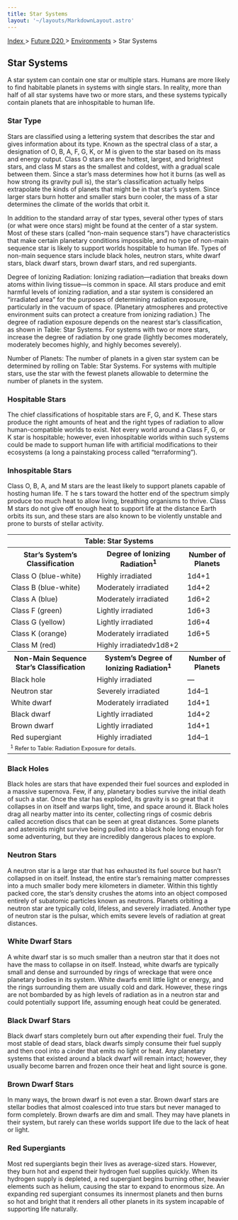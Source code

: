 ```yaml
---
title: Star Systems
layout: '~/layouts/MarkdownLayout.astro'
---
```


[ Index ](/) > [ Future D20 ](/future.d20.srd) > [Environments](/future.d20.srd/environments) > Star Systems

## Star Systems

A star system can contain one star or multiple stars. Humans are more likely
to find habitable planets in systems with single stars. In reality, more than
half of all star systems have two or more stars, and these systems typically
contain planets that are inhospitable to human life.

### Star Type

Stars are classified using a lettering system that describes the star and
gives information about its type. Known as the spectral class of a star, a
designation of O, B, A, F, G, K, or M is given to the star based on its mass
and energy output. Class O stars are the hottest, largest, and brightest
stars, and class M stars as the smallest and coldest, with a gradual scale
between them. Since a star’s mass determines how hot it burns (as well as how
strong its gravity pull is), the star’s classification actually helps
extrapolate the kinds of planets that might be in that star’s system. Since
larger stars burn hotter and smaller stars burn cooler, the mass of a star
determines the climate of the worlds that orbit it.

In addition to the standard array of star types, several other types of stars
(or what were once stars) might be found at the center of a star system. Most
of these stars (called “non-main sequence stars”) have characteristics that
make certain planetary conditions impossible, and no type of non-main sequence
star is likely to support worlds hospitable to human life. Types of non-main
sequence stars include black holes, neutron stars, white dwarf stars, black
dwarf stars, brown dwarf stars, and red supergiants.

Degree of Ionizing Radiation: Ionizing radiation—radiation that breaks down
atoms within living tissue—is common in space. All stars produce and emit
harmful levels of ionizing radiation, and a star system is considered an
“irradiated area” for the purposes of determining radiation exposure,
particularly in the vacuum of space. (Planetary atmospheres and protective
environment suits can protect a creature from ionizing radiation.) The degree
of radiation exposure depends on the nearest star’s classification, as shown
in Table: Star Systems. For systems with two or more stars, increase the
degree of radiation by one grade (lightly becomes moderately, moderately
becomes highly, and highly becomes severely).

Number of Planets: The number of planets in a given star system can be
determined by rolling on Table: Star Systems. For systems with multiple stars,
use the star with the fewest planets allowable to determine the number of
planets in the system.

### Hospitable Stars

The chief classifications of hospitable stars are F, G, and K. These stars
produce the right amounts of heat and the right types of radiation to allow
human-compatible worlds to exist. Not every world around a Class F, G, or K
star is hospitable; however, even inhospitable worlds within such systems
could be made to support human life with artificial modifications to their
ecosystems (a long a painstaking process called “terraforming”).

### Inhospitable Stars

Class O, B, A, and M stars are the least likely to support planets capable of
hosting human life. T he s tars toward the hotter end of the spectrum simply
produce too much heat to allow living, breathing organisms to thrive. Class M
stars do not give off enough heat to support life at the distance Earth orbits
its sun, and these stars are also known to be violently unstable and prone to
bursts of stellar activity.


<table> <tr><th colspan="3">Table: Star Systems</th></tr> <tr><th>Star’s System’s Classification</th><th>Degree of Ionizing Radiation<sup>1</sup></th><th>Number of Planets</th></tr> <tr><td>Class O (blue-white)</td><td>Highly irradiated</td><td>1d4+1</td></tr> <tr class="shaded"><td>Class B (blue-white)</td><td>Moderately irradiated</td><td>1d4+2</td></tr> <tr><td>Class A (blue)</td><td>Moderately irradiated</td><td>1d6+2</td></tr> <tr class="shaded"><td>Class F (green)</td><td>Lightly irradiated</td><td>1d6+3</td></tr> <tr><td>Class G (yellow)</td><td>Lightly irradiated</td><td>1d6+4</td></tr> <tr class="shaded"><td>Class K (orange)</td><td>Moderately irradiated</td><td>1d6+5</td></tr> <tr><td>Class M (red)</td><td>Highly irradiatedv1d8+2</td></tr> <tr><th>Non-Main Sequence Star’s Classification</th><th>System’s Degree of Ionizing Radiation<sup>1</sup></th><th>Number of Planets</th></tr> <tr><td>Black hole</td><td>Highly irradiated</td><td>—</td></tr> <tr class="shaded"><td>Neutron star</td><td>Severely irradiated</td><td>1d4–1</td></tr> <tr><td>White dwarf</td><td>Moderately irradiated</td><td>1d4+1</td></tr> <tr class="shaded"><td>Black dwarf</td><td>Lightly irradiated</td><td>1d4+2</td></tr> <tr><td>Brown dwarf</td><td>Lightly irradiated</td><td>1d4+1</td></tr> <tr class="shaded"><td>Red supergiant</td><td>Highly irradiated</td><td>1d4–1</td></tr> <tr><td colspan="3" style="font-size:.8em; text-align: left"><sup>1</sup> Refer to Table: Radiation Exposure for details.</td></tr> </table>


### Black Holes

Black holes are stars that have expended their fuel sources and exploded in a
massive supernova. Few, if any, planetary bodies survive the initial death of
such a star. Once the star has exploded, its gravity is so great that it
collapses in on itself and warps light, time, and space around it. Black holes
drag all nearby matter into its center, collecting rings of cosmic debris
called accretion discs that can be seen at great distances. Some planets and
asteroids might survive being pulled into a black hole long enough for some
adventuring, but they are incredibly dangerous places to explore.

### Neutron Stars

A neutron star is a large star that has exhausted its fuel source but hasn’t
collapsed in on itself. Instead, the entire star’s remaining matter compresses
into a much smaller body mere kilometers in diameter. Within this tightly
packed core, the star’s density crushes the atoms into an object composed
entirely of subatomic particles known as neutrons. Planets orbiting a neutron
star are typically cold, lifeless, and severely irradiated. Another type of
neutron star is the pulsar, which emits severe levels of radiation at great
distances.

### White Dwarf Stars

A white dwarf star is so much smaller than a neutron star that it does not
have the mass to collapse in on itself. Instead, white dwarfs are typically
small and dense and surrounded by rings of wreckage that were once planetary
bodies in its system. White dwarfs emit little light or energy, and the rings
surrounding them are usually cold and dark. However, these rings are not
bombarded by as high levels of radiation as in a neutron star and could
potentially support life, assuming enough heat could be generated.

### Black Dwarf Stars

Black dwarf stars completely burn out after expending their fuel. Truly the
most stable of dead stars, black dwarfs simply consume their fuel supply and
then cool into a cinder that emits no light or heat. Any planetary systems
that existed around a black dwarf will remain intact; however, they usually
become barren and frozen once their heat and light source is gone.

### Brown Dwarf Stars

In many ways, the brown dwarf is not even a star. Brown dwarf stars are
stellar bodies that almost coalesced into true stars but never managed to form
completely. Brown dwarfs are dim and small. They may have planets in their
system, but rarely can these worlds support life due to the lack of heat or
light.

### Red Supergiants

Most red supergiants begin their lives as average-sized stars. However, they
burn hot and expend their hydrogen fuel supplies quickly. When its hydrogen
supply is depleted, a red supergiant begins burning other, heavier elements
such as helium, causing the star to expand to enormous size. An expanding red
supergiant consumes its innermost planets and then burns so hot and bright
that it renders all other planets in its system incapable of supporting life
naturally.

